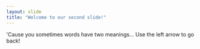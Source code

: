 ```yaml
---
layout: slide
title: "Welcome to our second slide!"
---
```

'Cause you sometimes words have two meanings...
Use the left arrow to go back!
